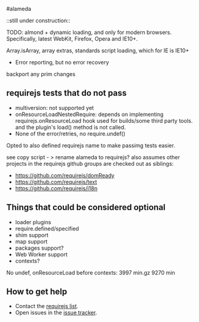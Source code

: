 #alameda

::still under construction::

TODO: almond + dynamic loading, and only for modern browsers. Specifically, latest WebKit, Firefox, Opera and IE10+.

Array.isArray, array extras, standards script loading, which for IE is IE10+

* Error reporting, but no error recovery

backport any prim changes

## requirejs tests that do not pass

* multiversion: not supported yet
* onResourceLoadNestedRequire: depends on implementing requirejs.onResourceLoad
hook used for builds/some third party tools.
and the plugin's load() method is not called.
* None of the error/retries, no require.undef()

Opted to also defined requirejs name to make passimg tests easier.

see copy script - > rename alameda to requirejs?
also assumes other projects in the requirejs github groups are checked
out as siblings:

* https://github.com/requirejs/domReady
* https://github.com/requirejs/text
* https://github.com/requirejs/i18n

## Things that could be considered optional

* loader plugins
* require.defined/specified
* shim support
* map support
* packages support?
* Web Worker support
* contexts?

No undef, onResourceLoad before contexts:
3997 min.gz
9270 min



## How to get help

* Contact the [requirejs list](https://groups.google.com/group/requirejs).
* Open issues in the [issue tracker](https://github.com/requirejs/alameda/issues).
